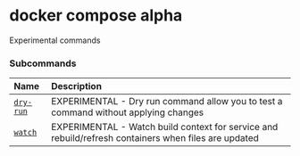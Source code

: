 # docker compose alpha

<!---MARKER_GEN_START-->
Experimental commands

### Subcommands

| Name                                  | Description                                                                                          |
|:--------------------------------------|:-----------------------------------------------------------------------------------------------------|
| [`dry-run`](compose_alpha_dry-run.md) | EXPERIMENTAL - Dry run command allow you to test a command without applying changes                  |
| [`watch`](compose_alpha_watch.md)     | EXPERIMENTAL - Watch build context for service and rebuild/refresh containers when files are updated |



<!---MARKER_GEN_END-->

